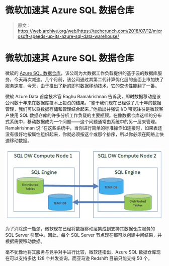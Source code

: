 # 微软加速其 Azure SQL 数据仓库 

> 原文：<https://web.archive.org/web/https://techcrunch.com/2018/07/12/microsoft-speeds-up-its-azure-sql-data-warehouse/>

# 微软加速其 Azure SQL 数据仓库

微软的 [Azure SQL 数据仓库](https://web.archive.org/web/20221210060705/https://azure.microsoft.com/en-us/services/sql-data-warehouse/)，该公司为大数据工作负载提供的基于云的数据库服务，今天再次减速。几个月前，该公司通过其第二代计算优化层的全面上市加快了服务速度，今天，由于推出了新的即时数据移动技术，它的查询性能翻了一番。

微软 Azure Data 首席技术官 Raghu Ramakrishnan 告诉我，即时数据移动是该公司数十年来在数据库技术上投资的结果。“鉴于我们现在已经做了几十年的数据管理，我们可以将数据存储和管理结合起来，”他指出并强调 I/O 带宽往往是微软客户使用 SQL 数据仓库的许多分析工作负载的主要瓶颈。在像数据仓库这样的分布式系统中，移动数据成为一个问题——这个问题通常由系统中的另一层来管理。Ramakrishnan 说:“在这些系统中，当你进行简单的标准操作如连接时，如果表还没有很好地按属性组织起来，你就必须按这个或那个排序，所以你必须在网络上快速移动数据。

![](img/fe9e6928b55a556014da9106ffbb66a8.png)

为了消除这一瓶颈，微软现在已经将数据移动层集成到支持其数据仓库服务的 SQL Server 引擎中。因此，每个 SQL Server 节点现在都可以创建中间结果，并根据需要移动数据。

毫不犹豫地将其服务与竞争对手进行比较，微软还指出，Azure SQL 数据仓库现在可以支持多达 128 个并发查询，而亚马逊 Redshift 目前只能支持 50 个。
